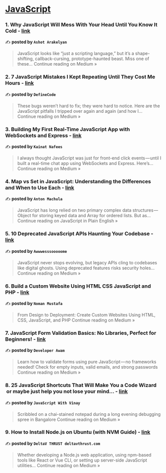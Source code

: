 
<h1><a href=https://medium.com/tag/javascript-development/recommended target="_blank" rel="noopener noreferrer">JavaScript</a></h1>
<h3>1. Why JavaScript Will Mess With Your Head Until You Know It Cold - <a href="https://medium.com/@ashot.bes/why-javascript-will-mess-with-your-head-until-you-know-it-cold-a5629c490b2e?source=rss------javascript_development-5" target="_blank" rel="noopener noreferrer">link</a></h3>

✍️ **posted by `Ashot Arakelyan`**

<blockquote>JavaScript looks like “just a scripting language,” but it’s a shape-shifting, callback-cursing, prototype-haunted beast. Miss one of these…
Continue reading on Medium »</blockquote>

<h3>2. 7 JavaScript Mistakes I Kept Repeating Until They Cost Me Hours - <a href="https://medium.com/@definecode.ai/7-javascript-mistakes-i-kept-repeating-until-they-cost-me-hours-8b85591199b9?source=rss------javascript_development-5" target="_blank" rel="noopener noreferrer">link</a></h3>

✍️ **posted by `DefineCode`**

<blockquote>These bugs weren’t hard to fix; they were hard to notice. Here are the JavaScript pitfalls I tripped over again and again (and how I…
Continue reading on Medium »</blockquote>

<h3>3. Building My First Real-Time JavaScript App with WebSockets and Express - <a href="https://medium.com/@kainatnafees/building-my-first-real-time-javascript-app-with-websockets-and-express-428dce6e4922?source=rss------javascript_development-5" target="_blank" rel="noopener noreferrer">link</a></h3>

✍️ **posted by `Kainat Nafees`**

<blockquote>I always thought JavaScript was just for front-end click events — until I built a real-time chat app using WebSockets and Express. Here’s…
Continue reading on Medium »</blockquote>

<h3>4. Map vs Set in JavaScript: Understanding the Differences and When to Use Each - <a href="https://javascript.plainenglish.io/map-vs-set-in-javascript-understanding-the-differences-and-when-to-use-each-a505a940ddde?source=rss------javascript_development-5" target="_blank" rel="noopener noreferrer">link</a></h3>

✍️ **posted by `Anton Machula`**

<blockquote>JavaScript has long relied on two primary complex data structures — Object for storing keyed data and Array for ordered lists. But as…
Continue reading on JavaScript in Plain English »</blockquote>

<h3>5. 10 Deprecated JavaScript APIs Haunting Your Codebase - <a href="https://medium.com/@awwwesssooooome/10-deprecated-javascript-apis-haunting-your-codebase-4336cf42ed8f?source=rss------javascript_development-5" target="_blank" rel="noopener noreferrer">link</a></h3>

✍️ **posted by `Awwwesssooooome`**

<blockquote>JavaScript never stops evolving, but legacy APIs cling to codebases like digital ghosts. Using deprecated features risks security holes…
Continue reading on Medium »</blockquote>

<h3>6. Build a Custom Website Using HTML CSS JavaScript and PHP - <a href="https://medium.com/@noman-mustafa/build-a-custom-website-using-html-css-javascript-and-php-3801fd32b701?source=rss------javascript_development-5" target="_blank" rel="noopener noreferrer">link</a></h3>

✍️ **posted by `Noman Mustafa`**

<blockquote>From Design to Deployment: Create Custom Websites Using HTML, CSS, JavaScript, and PHP
Continue reading on Medium »</blockquote>

<h3>7. JavaScript Form Validation Basics: No Libraries, Perfect for Beginners! - <a href="https://medium.com/@developerawam/javascript-form-validation-basics-no-libraries-perfect-for-beginners-65671e9470d3?source=rss------javascript_development-5" target="_blank" rel="noopener noreferrer">link</a></h3>

✍️ **posted by `Developer Awam`**

<blockquote>Learn how to validate forms using pure JavaScript — no frameworks needed! Check for empty inputs, valid emails, and strong passwords
Continue reading on Medium »</blockquote>

<h3>8. 25 JavaScript Shortcuts That Will Make You a Code Wizard
 or maybe just help you not lose your mind… - <a href="https://medium.com/@javaScriptwithvinay/25-javascript-shortcuts-that-will-make-you-a-code-wizard-or-maybe-just-help-you-not-lose-your-mind-17ef83cd65b9?source=rss------javascript_development-5" target="_blank" rel="noopener noreferrer">link</a></h3>

✍️ **posted by `JavaScript With Vinay`**

<blockquote>Scribbled on a chai-stained notepad during a long evening debugging spree in Bangalore
Continue reading on Medium »</blockquote>

<h3>9.  How to Install Node.js on Ubuntu (with NVM Guide) - <a href="https://medium.com/@deltaverse/how-to-install-node-js-on-ubuntu-with-nvm-guide-200493341b34?source=rss------javascript_development-5" target="_blank" rel="noopener noreferrer">link</a></h3>

✍️ **posted by `DeltaV THRUST deltavthrust.com`**

<blockquote>Whether developing a Node.js web application, using npm-based tools like React or Vue CLI, or setting up server-side JavaScript utilities…
Continue reading on Medium »</blockquote>

